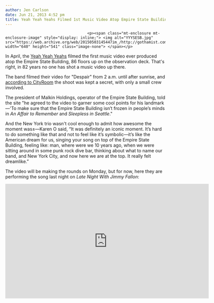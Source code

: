 ```yaml
---
author: Jen Carlson
date: Jun 21, 2013 4:52 pm
title: Yeah Yeah Yeahs Filmed 1st Music Video Atop Empire State Building
---
```


	
										<p><span class="mt-enclosure mt-enclosure-image" style="display: inline;"> <img alt="YYYSESB.jpg" src="https://web.archive.org/web/20150503145447im_/http://gothamist.com/attachments/arts_jen/YYYSESB.jpg" width="640" height="541" class="image-none"> </span></p>

<p>In April, the <a href="https://web.archive.org/web/20150503145447/http://gothamist.com/tags/yeahyeahyeahs">Yeah Yeah Yeahs</a> filmed the first music video ever produced atop the Empire State Building, 86 floors up on the observation deck. That&apos;s right, in 82 years no one has shot a music video up there. </p>

<p>The band filmed their video for &quot;Despair&quot; from 2 a.m. until after sunrise, and <a href="https://web.archive.org/web/20150503145447/http://cityroom.blogs.nytimes.com/2013/06/21/who-knew-the-empire-state-building-was-so-hip/?_r=2&amp;">according to CityRoom</a> the shoot was kept a secret, with only a small crew involved.</p>

<p>The president of Malkin Holdings, operator of the Empire State Building, told the site &quot;he agreed to the video to garner some cool points for his landmark&#x2014;&apos;To make sure that the Empire State Building isn&#x2019;t frozen in people&#x2019;s minds in <em>An Affair to Remember</em> and <em>Sleepless in Seattle</em>.&quot;</p>

<p>And the New York trio wasn&apos;t cool enough to admit how awesome the moment was&#xB1;&#x2014;Karen O said, &#x201C;It was definitely an iconic moment. It&#x2019;s hard to do something like that and not to feel like it&#x2019;s symbolic&#x2014;it&#x2019;s like the American dream for us, singing your song on top of the Empire State Building, feeling like: man, where were we 10 years ago, when we were sitting around in some punk rock dive bar, thinking about what to name our band, and New York City, and now here we are at the top. It really felt dreamlike.&#x201D;</p>

<p>The video will be making the rounds on Monday, but for now, here they are performing the song last night on <em>Late Night With Jimmy Fallon</em>:</p>

<p><iframe width="640" height="360" src="https://web.archive.org/web/20150503145447if_/http://www.nbc.com/assets/video/widget/widget.html?vid=n38274" frameborder="0"></iframe></p>					
										
									
				